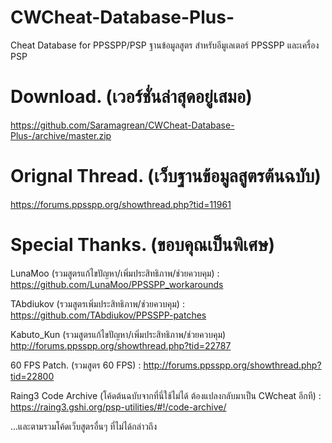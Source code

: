 # CWCheat-Database-Plus-
Cheat Database for PPSSPP/PSP
ฐานข้อมูลสูตร สำหรับอีมูเลเตอร์ PPSSPP และเครื่อง PSP

# Download. (เวอร์ชั่นล่าสุดอยู่เสมอ)
https://github.com/Saramagrean/CWCheat-Database-Plus-/archive/master.zip

# Orignal Thread. (เว็บฐานข้อมูลสูตรต้นฉบับ)
https://forums.ppsspp.org/showthread.php?tid=11961

# Special Thanks. (ขอบคุณเป็นพิเศษ)

LunaMoo (รวมสูตรแก้ไขปัญหา/เพิ่มประสิทธิภาพ/ช่วยควบคุม) :
https://github.com/LunaMoo/PPSSPP_workarounds

TAbdiukov (รวมสูตรเพิ่มประสิทธิภาพ/ช่วยควบคุม) :
https://github.com/TAbdiukov/PPSSPP-patches

Kabuto_Kun (รวมสูตรแก้ไขปัญหา/เพิ่มประสิทธิภาพ/ช่วยควบคุม)
http://forums.ppsspp.org/showthread.php?tid=22787

60 FPS Patch. (รวมสูตร 60 FPS) :
http://forums.ppsspp.org/showthread.php?tid=22800

Raing3 Code Archive (โค้ดต้นฉบับจากที่นี่ใช้ไม่ได้ ต้องแปลงกลับมาเป็น CWcheat อีกที) :
https://raing3.gshi.org/psp-utilities/#!/code-archive/

...และตามรวมโค้ดเว็บสูตรอื่นๆ ที่ไม่ได้กล่าวถึง
